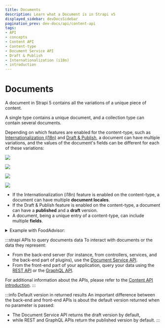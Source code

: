 ```yaml
---
title: Documents
description: Learn what a Document is in Strapi v5
displayed_sidebar: devDocsSidebar
pagination_prev: dev-docs/api/content-api
tags:
- API
- concepts
- Content API
- Content-type
- Document Service API
- Draft & Publish
- Internationalization (i18n)
- introduction
---
```


# Documents

A document in Strapi 5 contains all the variations of a unique piece of content.

A single type contains a unique document, and a collection type can contain several documents.

Depending on which features are enabled for the content-type, such as [Internationalization (i18n)](/user-docs/content-manager/translating-content) and [Draft & Publish](/user-docs/content-manager/saving-and-publishing-content), a document can have multiple variations, and the values of the document's fields can be different for each of these variations:

<Tabs>
<TabItem value="document-only" label="Neither i18n nor Draft & Publish enabled">

![](/img/assets/apis/document.png)

</TabItem>

<TabItem value="dandp-only" label="Only Draft & Publish enabled">

![](/img/assets/apis/document-d_and_p-only.png)

</TabItem>

<TabItem value="i18n-only" label="Only i18n enabled">

![](/img/assets/apis/document-i18n-only.png)

</TabItem>

<TabItem value="i18n-and-dandp" label="i18n + Draft & Publish enabled" default>

![](/img/assets/apis/document-i18n-d_and_p.png)

</TabItem>
</Tabs>

- If the Internationalization (i18n) feature is enabled on the content-type, a document can have multiple **document locales**.
- If the Draft & Publish feature is enabled on the content-type, a document can have a **published** and a **draft** version.
- A document, being a unique entry of a content-type, can include multiple **fields**.

<details>
<summary>Example with FoodAdvisor:</summary>

[FoodAdvisor](https://github.com/strapi/foodadvisor), Strapi's official demo application, is a website listing restaurants around the world. FoodAdvisor's content includes multiple content-types:

- The "Homepage" is a single type, so there's only one document for the homepage.
- "Restaurants" is a collection type, and each restaurant (i.e., each item from the collection type) is represented as a document in Strapi 5.
- The "Biscotte Restaurant" is one of the documents from the "Restaurants" collection type.<br/>Internationalization and Draft & Publish are both enabled for the "Biscotte Restaurant" content-type, so the document can include all of the following variations:
  - The "Biscotte Restaurant" has 3 document locales:
    - one for English,
    - one for French,
    - and one for Spanish.
  - Each of the document locales of the "Biscotte Restaurant" document can have:
    - a published version that can be seen on the website,
    - and a draft version with updates not ready to be published yet.
- The "Biscotte Restaurant" is a document from the "Restaurants" collection type, and like all documents from the same collection type, it includes multiple fields, such as the name of the restaurant, a short description, and opening hours.

</details>

:::strapi APIs to query documents data
To interact with documents or the data they represent:

  - From the back-end server (for instance, from controllers, services, and the back-end part of plugins), use the [Document Service API](/dev-docs/api/document-service).
  - From the front-end part of your application, query your data using the [REST API](/dev-docs/api/rest) or the [GraphQL API](/dev-docs/api/graphql).

For additional information about the APIs, please refer to the [Content API introduction](/dev-docs/api/content-api).
:::

:::info Default version in returned results
An important difference between the back-end and front-end APIs is about the default version returned when no parameter is passed:
- The Document Service API returns the draft version by default,
- while REST and GraphQL APIs return the published version by default.
:::
